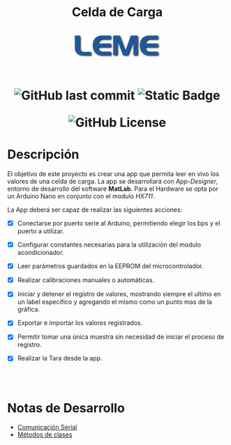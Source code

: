 <h1 align="center">Celda de Carga<br/><br/>
<div align="center">
<img src="assets/images/leme.svg" style="max-width: 100%" width=200><br/>
<br/>

![GitHub last commit](https://img.shields.io/github/last-commit/christian-herrera/osc01-leme)
![Static Badge](https://img.shields.io/badge/version-v0.1-blue)

![GitHub License](https://img.shields.io/github/license/christian-herrera/osc01-leme?style=for-the-badge)

</div></h1>


# Descripción
El objetivo de este proyecto es crear una app que permita leer en vivo los valores de una celda de carga. La app se desarrollará con *App-Designer*, entorno de desarrollo del software **MatLab**. Para el Hardware se opta por un Arduino Nano en conjunto con el modulo *HX711*.

La App deberá ser capaz de realizar las siguientes acciones:
- [x] Conectarse por puerto serie al Arduino, permitiendo elegir los bps y el puerto a utilizar.
- [x] Configurar constantes necesarias para la utilización del modulo acondicionador.
- [x] Leer parámetros guardados en la EEPROM del microcontrolador.
- [x] Realizar calibraciones manuales o automáticas.
- [x] Iniciar y detener el registro de valores, mostrando siempre el ultimo en un label especifico y agregando el mismo como un punto mas de la gráfica.
- [x] Exportar e importar los valores registrados.
- [x] Permitir tomar una única muestra sin necesidad de iniciar el proceso de registro.
- [x] Realizar la Tara desde la app.


<br><br>

# Notas de Desarrollo

- [Comunicación Serial](docs/Comunicación%20Serial.md)
- [Métodos de clases](docs/Métodos%20de%20Clases.md)

<br>
